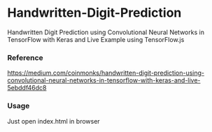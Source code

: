 # Handwritten-Digit-Prediction
Handwritten Digit Prediction using Convolutional Neural Networks in TensorFlow with Keras and Live Example using TensorFlow.js

### Reference
https://medium.com/coinmonks/handwritten-digit-prediction-using-convolutional-neural-networks-in-tensorflow-with-keras-and-live-5ebddf46dc8

### Usage
Just open index.html in browser

